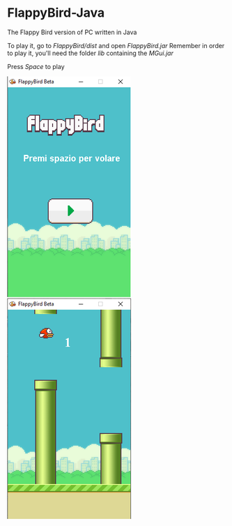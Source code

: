 # FlappyBird-Java
The Flappy Bird version of PC written in Java

To play it, go to <em>FlappyBird/dist</em> and open <em>FlappyBird.jar</em>
Remember in order to play it, you'll need the folder <em>lib</em> containing the <em>MGui.jar</em>

Press <em>Space</em> to play

![Menu screenshot](/Imgs/FlappyBirdScreenshot1.png)
![Gameplay screenshot](/Imgs/FlappyBirdScreenshot2.png)
